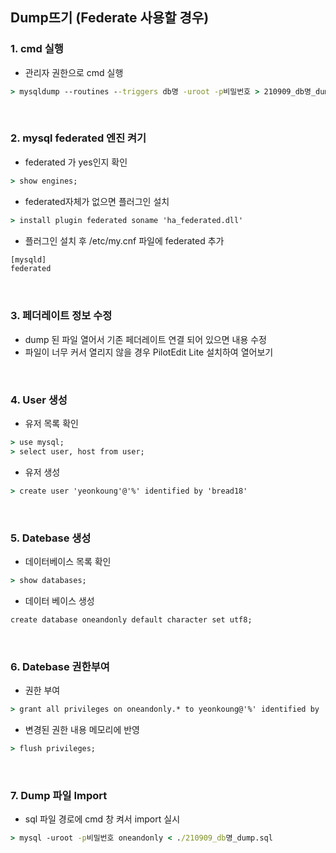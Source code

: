 ## Dump뜨기 (Federate 사용할 경우)

### 1. cmd 실행
* 관리자 권한으로 cmd 실행
```cmd
> mysqldump --routines --triggers db명 -uroot -p비밀번호 > 210909_db명_dump.sql
```

<br/>

### 2. mysql  federated 엔진 켜기
* federated 가 yes인지 확인
```cmd
> show engines; 
```

* federated자체가 없으면 플러그인 설치
```cmd
> install plugin federated soname 'ha_federated.dll'
```

* 플러그인 설치 후 /etc/my.cnf 파일에 federated 추가
```cmd
[mysqld]
federated
```


<br/>

### 3. 페더레이트 정보 수정
* dump 된 파일 열어서 기존 페더레이트 연결 되어 있으면 내용 수정
* 파일이 너무 커서 열리지 않을 경우 PilotEdit Lite 설치하여 열어보기

<br/>

### 4. User 생성
* 유저 목록 확인
``` cmd
> use mysql;
> select user, host from user;
```
* 유저 생성
```cmd
> create user 'yeonkoung'@'%' identified by 'bread18'
```


<br/>

### 5. Datebase 생성
* 데이터베이스 목록 확인
``` cmd
> show databases;
```
* 데이터 베이스 생성
```cmd
create database oneandonly default character set utf8;
```


<br/>

### 6. Datebase 권한부여
* 권한 부여
``` cmd
> grant all privileges on oneandonly.* to yeonkoung@'%' identified by 'bread18';
```
* 변경된 권한 내용 메모리에 반영
```cmd
> flush privileges;
```


<br/>

### 7. Dump 파일 Import
* sql 파일 경로에 cmd 창 켜서 import 실시
``` cmd
> mysql -uroot -p비밀번호 oneandonly < ./210909_db명_dump.sql
```
